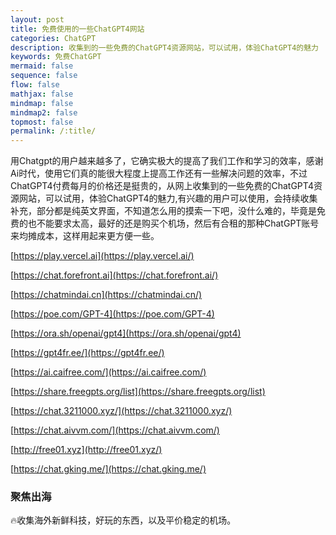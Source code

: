 ```yaml
---
layout: post
title: 免费使用的一些ChatGPT4网站
categories: ChatGPT
description: 收集到的一些免费的ChatGPT4资源网站，可以试用，体验ChatGPT4的魅力
keywords: 免费ChatGPT
mermaid: false
sequence: false
flow: false
mathjax: false
mindmap: false
mindmap2: false
topmost: false
permalink: /:title/
---
```


用Chatgpt的用户越来越多了，它确实极大的提高了我们工作和学习的效率，感谢Ai时代，使用它们真的能很大程度上提高工作还有一些解决问题的效率，不过ChatGPT4付费每月的价格还是挺贵的，从网上收集到的一些免费的ChatGPT4资源网站，可以试用，体验ChatGPT4的魅力,有兴趣的用户可以使用，会持续收集补充，部分都是纯英文界面，不知道怎么用的摸索一下吧，没什么难的，毕竟是免费的也不能要求太高，最好的还是购买个机场，然后有合租的那种ChatGPT账号来均摊成本，这样用起来更方便一些。

[https://play.vercel.ai](https://play.vercel.ai/)

[https://chat.forefront.ai](https://chat.forefront.ai/)

[https://chatmindai.cn](https://chatmindai.cn/)

[https://poe.com/GPT-4](https://poe.com/GPT-4)

[https://ora.sh/openai/gpt4](https://ora.sh/openai/gpt4)

[https://gpt4fr.ee/](https://gpt4fr.ee/)

[https://ai.caifree.com/](https://ai.caifree.com/)

[https://share.freegpts.org/list](https://share.freegpts.org/list) 

[https://chat.3211000.xyz/](https://chat.3211000.xyz/)

[https://chat.aivvm.com/](https://chat.aivvm.com/)

[http://free01.xyz](http://free01.xyz/) 

[https://chat.gking.me/](https://chat.gking.me/) 


### 聚焦出海
🔥收集海外新鲜科技，好玩的东西，以及平价稳定的机场。
